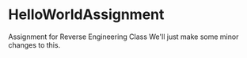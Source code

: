 # HelloWorldAssignment
Assignment for Reverse Engineering Class
We'll just make some minor changes to this.
